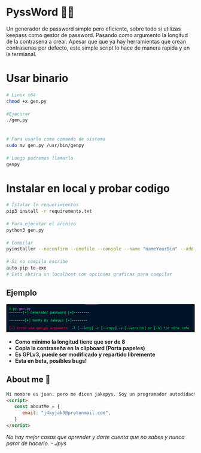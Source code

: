 # PyssWord 🕵️‍♂️
Un generador de password simple pero eficiente, sobre todo si utilizas keepass como gestor de password. Pasando como argumento la longitud de la contrasena a crear.
Apesar que que ya hay herramientas que crean contrasenas por defecto, este simple script lo hace de manera rapida y en la termianal. 


# Usar binario
```sh
# Linux x64
chmod +x gen.py

#Ejecurar
./gen,py


# Para usarlo como comando de sistema
sudo mv gen.py /usr/bin/genpy

# Luego podremos llamarlo
genpy
```
# Instalar en local y probar codigo
```sh
# Istalar lo requerimientos
pip3 install -r requirements.txt

# Para ejecutar el archivo 
python3 gen.py

# Compilar
pyinstaller --noconfirm --onefile --console --name "nameYourBin" --add-data "$('pwd')/generador-password/modules:modules/"  "$('pwd')/generador-password/"

# Si no compila escribe
auto-pip-to-exe
# Esto abrira un localhost con opciones graficas para compilar
```

## Ejemplo

![](./img/v2.png)

- **Como minimo la longitud tiene que ser de 8**
- **Copia la contraseña en la clipboard (Porta papeles)**
- **Es GPLv3, puede ser modificado y repartido libremente**
- **Esta en beta, posibles bugs!**
## **About me** **🌌**

```html
Mi nombre es juan. pero me dicen jakepys. Soy un programador autodidacta enamorado de el código y todo lo relacionado con linux, me encanta crear cositas y a pesar que son diminutas me ayuda aprender cada dia mas. Menester aclarar que me encanta Python, pero me encuentro aprendiendo JavaScript 💛. Así que cualquier duda o pregunta acerca de mí, puedes escribirme. 
<script>
   const aboutMe = {
      email: "j4kyjak3@protonmail.com",
   }
</script>
```

*No hay mejor cosas que aprender y darte cuenta que no sabes y nunca parar de hacerlo.  - Jpys*
